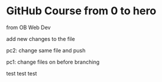 # GitHub Course from 0 to hero

from OB Web Dev

add new changes to the file

pc2: change same file and push

pc1: change files on before branching

test test test
